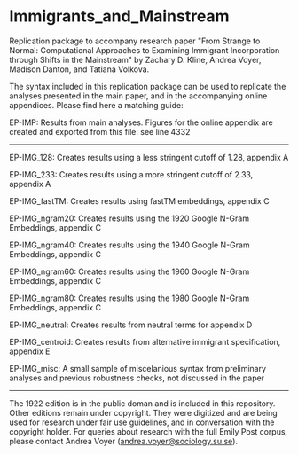 # Immigrants_and_Mainstream
Replication package to accompany research paper "From Strange to Normal: Computational Approaches to Examining Immigrant Incorporation through Shifts in the Mainstream" by Zachary D. Kline, Andrea Voyer, Madison Danton, and Tatiana Volkova.

The syntax included in this replication package can be used to replicate the analyses presented in the main paper,  and in the accompanying online appendices. Please find here a matching guide:

EP-IMP: Results from main analyses. Figures for the online appendix are created and exported from this file: see line 4332
___________________________________________________________________________________________

EP-IMG_128: Creates results using a less stringent cutoff of 1.28, appendix A

EP-IMG_233: Creates results using a more stringent cutoff of 2.33, appendix A

EP-IMG_fastTM: Creates results using fastTM embeddings, appendix C

EP-IMG_ngram20: Creates results using the 1920 Google N-Gram Embeddings, appendix C

EP-IMG_ngram40: Creates results using the 1940 Google N-Gram Embeddings, appendix C

EP-IMG_ngram60: Creates results using the 1960 Google N-Gram Embeddings, appendix C

EP-IMG_ngram80: Creates results using the 1980 Google N-Gram Embeddings, appendix C

EP-IMG_neutral: Creates results from neutral terms for appendix D

EP-IMG_centroid: Creates results from alternative immigrant specification, appendix E

EP-IMG_misc: A small sample of miscelanious syntax from preliminary analyses and previous robustness checks, not discussed in the paper

___________________________________________________________________________________________


The 1922 edition is in the public doman and is included in this repository. Other editions remain under copyright. They were digitized and are being used for research under fair use guidelines, and in conversation with the copyright holder. For queries about research with the full Emily Post corpus, please contact Andrea Voyer (andrea.voyer@sociology.su.se).

